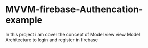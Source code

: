 # MVVM-firebase-Authencation-example
In this project i am cover the concept of Model view view Model Architecture to login and register in firebase
